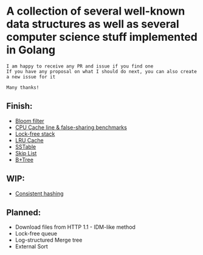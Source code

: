# A collection of several well-known data structures as well as several computer science stuff implemented in Golang

```
I am happy to receive any PR and issue if you find one
If you have any proposal on what I should do next, you can also create a new issue for it

Many thanks!
```

## Finish:
- [Bloom filter](bloom/README.md)
- [CPU Cache line & false-sharing benchmarks](cpu/README.md)
- [Lock-free stack](lockfree/README.md)
- [LRU Cache](https://leetcode.com/problems/lru-cache/)
- [SSTable](lsm/README.md)
- [Skip List](skiplist/README.md)
- [B+Tree](btree/README.md)

## WIP:
- [Consistent hashing](hashing/README.md)

## Planned:
- Download files from HTTP 1.1 - IDM-like method
- Lock-free queue
- Log-structured Merge tree
- External Sort